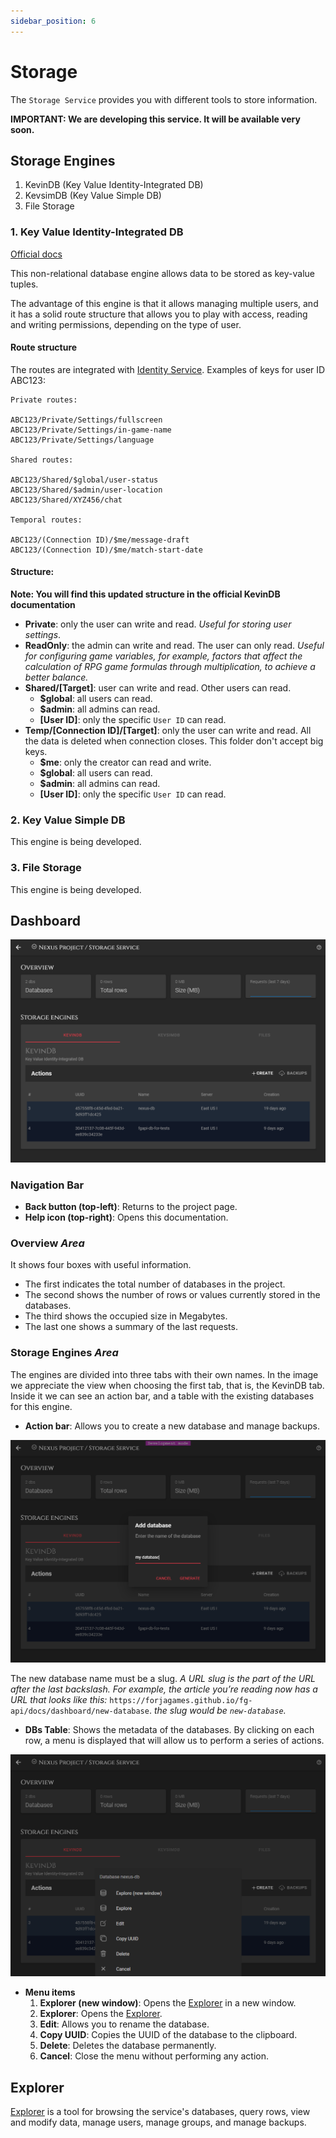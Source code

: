 ```yaml
---
sidebar_position: 6
---
```


# Storage

The `Storage Service` provides you with different tools to store information.

**IMPORTANT: We are developing this service. It will be available very soon.**


## Storage Engines
1. KevinDB (Key Value Identity-Integrated DB)
2. KevsimDB (Key Value Simple DB)
3. File Storage

### 1. Key Value Identity-Integrated DB
[Official docs](../storage/kevin-db.md)

This non-relational database engine allows data to be stored as key-value tuples.

The advantage of this engine is that it allows managing multiple users, and it has a solid route structure that allows you to play with access, reading and writing permissions, depending on the type of user.

#### Route structure
The routes are integrated with [Identity Service](./identity.md).
Examples of keys for user ID ABC123:

```
Private routes:

ABC123/Private/Settings/fullscreen
ABC123/Private/Settings/in-game-name
ABC123/Private/Settings/language

Shared routes:

ABC123/Shared/$global/user-status
ABC123/Shared/$admin/user-location
ABC123/Shared/XYZ456/chat

Temporal routes:

ABC123/(Connection ID)/$me/message-draft
ABC123/(Connection ID)/$me/match-start-date
```

#### Structure:
**Note: You will find this updated structure in the official KevinDB documentation**
* **Private**: only the user can write and read. *Useful for storing user settings*.
* **ReadOnly**: the admin can write and read. The user can only read. *Useful for configuring game variables, for example, factors that affect the calculation of RPG game formulas through multiplication, to achieve a better balance.*
* **Shared/[Target]**: user can write and read. Other users can read.
  * **$global**: all users can read.
  * **$admin**: all admins can read.
  * **[User ID]**: only the specific `User ID` can read.
* **Temp/[Connection ID]/[Target]**: only the user can write and read. All the data is deleted when connection closes. This folder don't accept big keys.
  * **$me**: only the creator can read and write.
  * **$global**: all users can read.
  * **$admin**: all admins can read.
  * **[User ID]**: only the specific `User ID` can read.

### 2. Key Value Simple DB
This engine is being developed.

### 3. File Storage
This engine is being developed.

## Dashboard
![Sections](/img/storage/storage_dashboard_2.png)

### Navigation Bar
* __Back button (top-left)__: Returns to the project page.
* __Help icon (top-right)__: Opens this documentation.

### Overview _Area_
It shows four boxes with useful information.
* The first indicates the total number of databases in the project.
* The second shows the number of rows or values currently stored in the databases.
* The third shows the occupied size in Megabytes.
* The last one shows a summary of the last requests.

### Storage Engines _Area_
The engines are divided into three tabs with their own names.
In the image we appreciate the view when choosing the first tab, that is, the KevinDB tab.
Inside it we can see an action bar, and a table with the existing databases for this engine.
* __Action bar__: Allows you to create a new database and manage backups.

![Sections](/img/storage/storage_new_db.png)

The new database name must be a slug.
_A URL slug is the part of the URL after the last backslash. For example, the article you’re reading now has a URL that looks like this:_
`https://forjagames.github.io/fg-api/docs/dashboard/new-database`. 
_the slug would be `new-database`._

* __DBs Table__: Shows the metadata of the databases. By clicking on each row, a menu is displayed that will allow us to perform a series of actions.

![Sections](/img/storage/storage_menu.png)

* __Menu items__
  1. __Explorer (new window)__: Opens the [Explorer](../storage/explorer.md) in a new window.
  2. __Explorer__: Opens the [Explorer](../storage/explorer.md).
  3. __Edit__: Allows you to rename the database.
  4. __Copy UUID__: Copies the UUID of the database to the clipboard.
  5. __Delete__: Deletes the database permanently.
  6. __Cancel__: Close the menu without performing any action.

## Explorer
[Explorer](../storage/explorer.md) is a tool for browsing the service's databases, query rows, view and modify data, manage users, manage groups, and manage backups.
